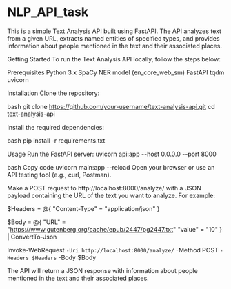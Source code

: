 # NLP_API_task

This is a simple Text Analysis API built using FastAPI. The API analyzes text from a given URL, extracts named entities of specified types, and provides information about people mentioned in the text and their associated places.

Getting Started
To run the Text Analysis API locally, follow the steps below:

Prerequisites
Python 3.x
SpaCy NER model (en_core_web_sm)
FastAPI
tqdm
uvicorn

Installation
Clone the repository:

bash
git clone https://github.com/your-username/text-analysis-api.git
cd text-analysis-api

Install the required dependencies:

bash
pip install -r requirements.txt


Usage
Run the FastAPI server:
uvicorn api:app --host 0.0.0.0 --port 8000

bash
Copy code
uvicorn main:app --reload
Open your browser or use an API testing tool (e.g., curl, Postman).

Make a POST request to http://localhost:8000/analyze/ with a JSON payload containing the URL of the text you want to analyze. For example:

$Headers = @{
    "Content-Type" = "application/json"
}

$Body = @{
    "URL" =  "https://www.gutenberg.org/cache/epub/2447/pg2447.txt"
    "value" = "10"
} | ConvertTo-Json

Invoke-WebRequest `
    -Uri http://localhost:8000/analyze/ `
    -Method POST `
    -Headers $Headers `
    -Body $Body

The API will return a JSON response with information about people mentioned in the text and their associated places.
